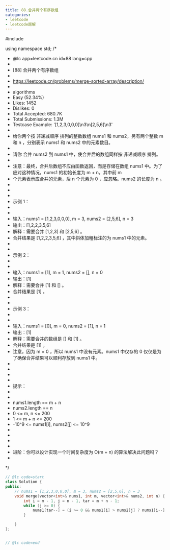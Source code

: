 ```yaml
---
title: 88.合并两个有序数组
categories:
- leetcode
- leetcode题解
---
```


#include<vector>

using namespace std;
/*
 * @lc app=leetcode.cn id=88 lang=cpp
 *
 * [88] 合并两个有序数组
 *
 * https://leetcode.cn/problems/merge-sorted-array/description/
 *
 * algorithms
 * Easy (52.34%)
 * Likes:    1452
 * Dislikes: 0
 * Total Accepted:    680.7K
 * Total Submissions: 1.3M
 * Testcase Example:  '[1,2,3,0,0,0]\n3\n[2,5,6]\n3'
 *
 * 给你两个按 非递减顺序 排列的整数数组 nums1 和 nums2，另有两个整数 m 和 n ，分别表示 nums1 和 nums2 中的元素数目。
 * 
 * 请你 合并 nums2 到 nums1 中，使合并后的数组同样按 非递减顺序 排列。
 * 
 * 注意：最终，合并后数组不应由函数返回，而是存储在数组 nums1 中。为了应对这种情况，nums1 的初始长度为 m + n，其中前 m
 * 个元素表示应合并的元素，后 n 个元素为 0 ，应忽略。nums2 的长度为 n 。
 * 
 * 
 * 
 * 示例 1：
 * 
 * 
 * 输入：nums1 = [1,2,3,0,0,0], m = 3, nums2 = [2,5,6], n = 3
 * 输出：[1,2,2,3,5,6]
 * 解释：需要合并 [1,2,3] 和 [2,5,6] 。
 * 合并结果是 [1,2,2,3,5,6] ，其中斜体加粗标注的为 nums1 中的元素。
 * 
 * 
 * 示例 2：
 * 
 * 
 * 输入：nums1 = [1], m = 1, nums2 = [], n = 0
 * 输出：[1]
 * 解释：需要合并 [1] 和 [] 。
 * 合并结果是 [1] 。
 * 
 * 
 * 示例 3：
 * 
 * 
 * 输入：nums1 = [0], m = 0, nums2 = [1], n = 1
 * 输出：[1]
 * 解释：需要合并的数组是 [] 和 [1] 。
 * 合并结果是 [1] 。
 * 注意，因为 m = 0 ，所以 nums1 中没有元素。nums1 中仅存的 0 仅仅是为了确保合并结果可以顺利存放到 nums1 中。
 * 
 * 
 * 
 * 
 * 提示：
 * 
 * 
 * nums1.length == m + n
 * nums2.length == n
 * 0 <= m, n <= 200
 * 1 <= m + n <= 200
 * -10^9 <= nums1[i], nums2[j] <= 10^9
 * 
 * 
 * 
 * 
 * 进阶：你可以设计实现一个时间复杂度为 O(m + n) 的算法解决此问题吗？
 * 
 */
```cpp
// @lc code=start
class Solution {
public:
    // nums1 = [1,2,3,0,0,0], m = 3, nums2 = [2,5,6], n = 3
    void merge(vector<int>& nums1, int m, vector<int>& nums2, int n) {
        int i = m - 1, j = n - 1, tar = m + n - 1;
        while (j >= 0) {
            nums1[tar--] = (i >= 0 && nums1[i] > nums2[j] ? nums1[i--] : nums2[j--]);
        }

    }
};


// @lc code=end

```